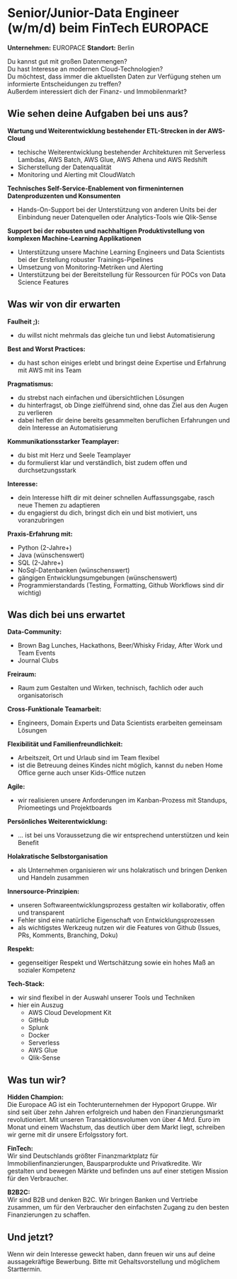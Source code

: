 # Senior/Junior-Data Engineer (w/m/d) beim FinTech EUROPACE

**Unternehmen:** EUROPACE **Standort:** Berlin

Du kannst gut mit großen Datenmengen?  
Du hast Interesse an modernen Cloud-Technologien?  
Du möchtest, dass immer die aktuellsten Daten zur Verfügung stehen um informierte Entscheidungen zu treffen?  
Außerdem interessiert dich der Finanz- und Immobilenmarkt?

## Wie sehen deine Aufgaben bei uns aus?

**Wartung und Weiterentwicklung bestehender ETL-Strecken in der AWS-Cloud**
- techische Weiterentwicklung bestehender Architekturen mit Serverless Lambdas, AWS Batch, AWS Glue, AWS Athena und AWS Redshift
- Sicherstellung der Datenqualität
- Monitoring und Alerting mit CloudWatch

**Technisches Self-Service-Enablement von firmeninternen Datenproduzenten und Konsumenten**
- Hands-On-Support bei der Unterstützung von anderen Units bei der Einbindung neuer Datenquellen oder Analytics-Tools wie Qlik-Sense

**Support bei der robusten und nachhaltigen Produktivstellung von komplexen Machine-Learning Applikationen**
- Unterstützung unsere Machine Learning Engineers und Data Scientists bei der Erstellung robuster Trainings-Pipelines
- Umsetzung von Monitoring-Metriken und Alerting
- Unterstützung bei der Bereitstellung für Ressourcen für POCs von Data Science Features

## Was wir von dir erwarten

**Faulheit ;):**  
- du willst nicht mehrmals das gleiche tun und liebst Automatisierung

**Best and Worst Practices:**  
- du hast schon einiges erlebt und bringst deine Expertise und Erfahrung mit AWS mit ins Team

**Pragmatismus:**  
- du strebst nach einfachen und übersichtlichen Lösungen 
- du hinterfragst, ob Dinge zielführend sind, ohne das Ziel aus den Augen zu verlieren  
- dabei helfen dir deine bereits gesammelten beruflichen Erfahrungen und dein Interesse an Automatisierung  

**Kommunikationsstarker Teamplayer:**  
- du bist mit Herz und Seele Teamplayer
- du formulierst klar und verständlich, bist zudem offen und durchsetzungsstark

**Interesse:**  
- dein Interesse hilft dir mit deiner schnellen Auffassungsgabe, rasch neue Themen zu adaptieren 
- du engagierst du dich, bringst dich ein und bist motiviert, uns voranzubringen

**Praxis-Erfahrung mit:**  
- Python (2-Jahre+)
- Java (wünschenswert)
- SQL (2-Jahre+)
- NoSql-Datenbanken (wünschenswert)
- gängigen Entwicklungsumgebungen (wünschenswert)
- Programmierstandards (Testing, Formatting, Github Workflows sind dir wichtig)


## Was dich bei uns erwartet  

**Data-Community:**
- Brown Bag Lunches, Hackathons, Beer/Whisky Friday, After Work und Team Events  
- Journal Clubs

**Freiraum:** 
- Raum zum Gestalten und Wirken, technisch, fachlich oder auch organisatorisch  

**Cross-Funktionale Teamarbeit:** 
- Engineers, Domain Experts und Data Scientists erarbeiten gemeinsam Lösungen  

**Flexibilität und Familienfreundlichkeit:**
- Arbeitszeit, Ort und Urlaub sind im Team flexibel  
- ist die Betreuung deines Kindes nicht möglich, kannst du neben Home Office gerne auch unser Kids-Office nutzen

**Agile:** 
- wir realisieren unsere Anforderungen im Kanban-Prozess mit Standups, Priomeetings und Projektboards  

**Persönliches Weiterentwicklung:** 
- ... ist bei uns Voraussetzung die wir entsprechend unterstützen und kein Benefit  

**Holakratische Selbstorganisation** 
- als Unternehmen organisieren wir uns holakratisch und bringen Denken und Handeln zusammen

**Innersource-Prinzipien:**
- unseren Softwareentwicklungsprozess gestalten wir kollaborativ, offen und transparent
- Fehler sind eine natürliche Eigenschaft von Entwicklungsprozessen
- als wichtigstes Werkzeug nutzen wir die Features von Github (Issues, PRs, Komments, Branching, Doku)

**Respekt:** 
- gegenseitiger Respekt und Wertschätzung sowie ein hohes Maß an sozialer Kompetenz  

**Tech-Stack:** 
- wir sind flexibel in der Auswahl unserer Tools und Techniken
- hier ein Auszug
  - AWS Cloud Development Kit
  - GitHub
  - Splunk
  - Docker
  - Serverless 
  - AWS Glue 
  - Qlik-Sense

## Was tun wir?
**Hidden Champion:**  
Die Europace AG ist ein Tochterunternehmen der Hypoport Gruppe. Wir sind seit über zehn Jahren erfolgreich und haben den Finanzierungsmarkt revolutioniert. Mit unseren Transaktionsvolumen von über 4 Mrd. Euro im Monat und einem Wachstum, das deutlich über dem Markt liegt, schreiben wir gerne mit dir unsere Erfolgsstory fort.

**FinTech:**  
Wir sind Deutschlands größter Finanzmarktplatz für Immobilienfinanzierungen, Bausparprodukte und Privatkredite. Wir gestalten und bewegen Märkte und befinden uns auf einer stetigen Mission für den Verbraucher.

**B2B2C:**  
Wir sind B2B und denken B2C. Wir bringen Banken und Vertriebe zusammen, um für den Verbraucher den einfachsten Zugang zu den besten Finanzierungen zu schaffen.


## Und jetzt?
Wenn wir dein Interesse geweckt haben, dann freuen wir uns auf deine aussagekräftige Bewerbung. Bitte mit Gehaltsvorstellung und möglichem Starttermin.  
